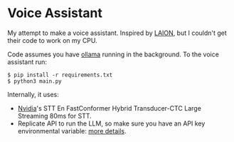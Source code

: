 # Voice Assistant

My attempt to make a voice assistant. Inspired by [LAION](https://github.com/LAION-AI/natural_voice_assistant/), but I couldn't get their code to work on my CPU.

Code assumes you have [ollama](https://github.com/ollama/ollama) running in the background. To the voice assistant run:

```
$ pip install -r requirements.txt
$ python3 main.py
```

Internally, it uses:

- [Nvidia](https://catalog.ngc.nvidia.com/orgs/nvidia/teams/nemo/models/stt_en_fastconformer_hybrid_large_streaming_80ms)'s STT En FastConformer Hybrid Transducer-CTC Large Streaming 80ms for STT.
- Replicate API to run the LLM, so make sure you have an API key environmental variable: [more details](https://replicate.com/docs/get-started/python).
